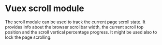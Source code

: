 # Vuex scroll module

The scroll module can be used to track the current page scroll state.
It provides info about the browser scrollbar width, the current scroll top position and the scroll vertical percentage progress.
It might be used also to lock the page scrolling.
